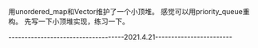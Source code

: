 用unordered_map和Vector维护了一个小顶堆。
感觉可以用priority_queue重构。
先写一下小顶堆实现，练习一下。

------------------------------------2021.4.21------------------------